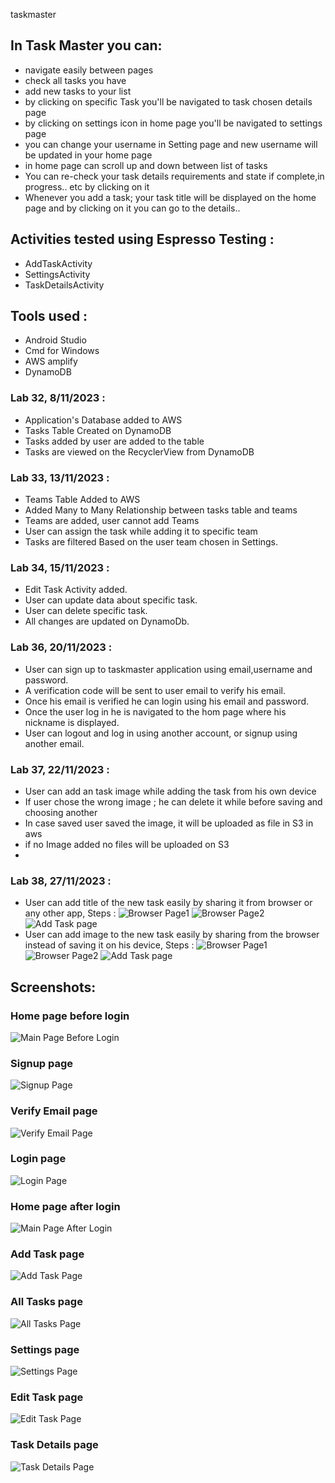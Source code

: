  taskmaster

## In Task Master you can:

 - navigate easily between pages
 - check all tasks you have
 - add new tasks to your list
 - by clicking on specific Task you'll be navigated to task chosen details page
 - by clicking on settings icon in home page you'll be navigated to settings page
 - you can change your username in Setting page and new username will be updated in your home page
 - in home page can scroll up and down between list of tasks
 - You can re-check your task details requirements and state if complete,in progress.. etc by clicking on it
 - Whenever you add a task; your task title will be displayed on the home page and by clicking on it you can go to the details..

## Activities tested using Espresso Testing :

- AddTaskActivity
- SettingsActivity
- TaskDetailsActivity

## Tools used :

 - Android Studio
 - Cmd for Windows
 - AWS amplify
 - DynamoDB


### Lab 32, 8/11/2023 :

- Application's Database added to AWS
- Tasks Table Created on DynamoDB
- Tasks added by user are added to the table
- Tasks are viewed on the RecyclerView from DynamoDB

### Lab 33, 13/11/2023 :

- Teams Table Added to AWS
- Added Many to Many Relationship between tasks table and teams
- Teams are added, user cannot add Teams
- User can assign the task while adding it to specific team
- Tasks are filtered Based on the user team chosen in Settings.

### Lab 34, 15/11/2023 :

- Edit Task Activity added.
- User can update data about specific task.
- User can delete specific task.
- All changes are updated on DynamoDb.

### Lab 36, 20/11/2023 :

- User can sign up to taskmaster application using email,username and password.
- A verification code will be sent to user email to verify his email.
- Once his email is verified he can login using his email and password.
- Once the user log in he is navigated to the hom page where his nickname is displayed.
- User can logout and log in using another account, or signup using another email.

### Lab 37, 22/11/2023 :
- User can add an task image while adding the task from his own device
- If user chose the wrong image ; he can delete it while before saving and choosing another
- In case saved user saved the image, it will be uploaded as file in S3 in aws
- if no Image added no files will be uploaded on S3
- 
### Lab 38, 27/11/2023 :

- User can add title of the new task easily by sharing it from browser or any other app, Steps :
     ![Browser Page1](screenshots/step1lab38.png)
     ![Browser Page2](screenshots/step2lab38.png)
     ![Add Task page](screenshots/step3addTasklab38.png)
- User can add image to the new task easily by sharing from the browser instead of saving it on his device, Steps :
      ![Browser Page1](screenshots/image1lab38.png)
      ![Browser Page2](screenshots/image2lab38.png)
      ![Add Task page](screenshots/image3addTasklab38.png)
  

## Screenshots:

### Home page before login
![Main Page Before Login](screenshots/homebeforelogin36.png) 
### Signup page
![Signup Page](screenshots/signup36.png)
### Verify Email page 
![Verify Email Page](screenshots/verify36.png)
### Login page
![Login Page](screenshots/login36.png)
### Home page after login
![Main Page After Login](screenshots/homeafterlogin36.png)
### Add Task page
![Add Task Page](screenshots/addTask37.png) 
### All Tasks page
![All Tasks Page](screenshots/sc2.png)
### Settings page
![Settings Page](screenshots/settings33.png)
### Edit Task page
![Edit Task Page](screenshots/edittask34.png) 
### Task Details page
![Task Details Page](screenshots/details32.png)


